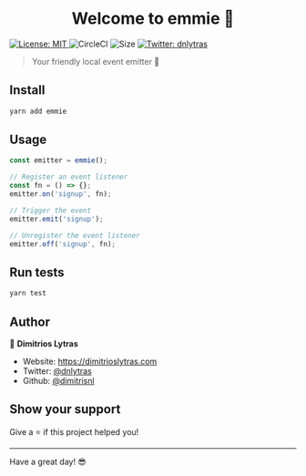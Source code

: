 <h1 align="center">Welcome to emmie 👋</h1>
<p>
  <a href="#" target="_blank">
    <img alt="License: MIT" src="https://img.shields.io/badge/License-MIT-yellow.svg" />
  </a>
  <img alt="CircleCI" src="https://circleci.com/gh/dimitrisnl/emmie/tree/master.svg?style=svg" />
  <img alt="Size" src="https://badgen.net/bundlephobia/minzip/emmie" />
  <a href="https://twitter.com/dnlytras" target="_blank">
    <img alt="Twitter: dnlytras" src="https://img.shields.io/twitter/follow/dnlytras.svg?style=social" />
  </a>
</p>

> Your friendly local event emitter 📡

## Install

```sh
yarn add emmie
```

## Usage

```js
const emitter = emmie();

// Register an event listener
const fn = () => {};
emitter.on('signup', fn);

// Trigger the event
emitter.emit('signup');

// Unregister the event listener
emitter.off('signup', fn);
```

## Run tests

```sh
yarn test
```

## Author

👤 **Dimitrios Lytras**

- Website: https://dimitrioslytras.com
- Twitter: [@dnlytras](https://twitter.com/dnlytras)
- Github: [@dimitrisnl](https://github.com/dimitrisnl)

## Show your support

Give a ⭐️ if this project helped you!

---

Have a great day! 😎
